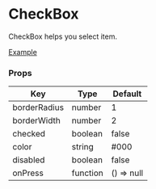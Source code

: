 # CheckBox

CheckBox helps you select item.

[Example](https://github.com/ThakurBallary/react-native-btr-demo/tree/main/src/Components/CheckBox.tsx)

### Props
Key | Type | Default
----|----|----
borderRadius | number | 1
borderWidth | number | 2
checked | boolean | false 
color | string | #000
disabled | boolean | false
onPress | function | () => null
